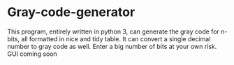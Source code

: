 # Gray-code-generator
This program, entirely written in python 3, can generate the gray code for n-bits, all formatted in nice and tidy table. 
It can convert a single decimal number to gray code as well.
Enter a big number of bits at your own risk.
GUI coming soon
